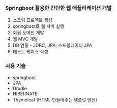 ### Springboot 활용한 간단한 웹 애플리케이션 개발

1. 스프링 프로젝트 생성
2. springboot로 웹 서버 실행
3. 회원 도메인 개발
4. 웹 MVC 개발
5. DB 연동 - JDBC, JPA, 스프링데이터 JPA
6. 테스트 케이스 작성

### 사용 기술

- springboot
- JPA
- Gradle
- HIBERNATE
- Thymeleaf (HTML 만들어주는 템플릿 엔진)
